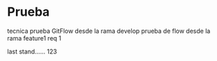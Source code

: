 # Prueba
tecnica
prueba GitFlow desde la rama develop
prueba de flow desde la rama feature1 req 1

last stand...... 123